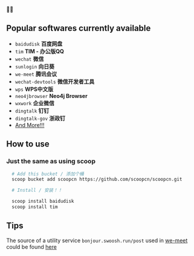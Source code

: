🎉🎉

## Popular softwares currently available

- `baidudisk` **百度网盘**
- `tim` **TIM - 办公版QQ**
- `wechat` **微信**
- `sunlogin` **向日葵**
- `we-meet` **腾讯会议**
- `wechat-devtools` **微信开发者工具**
- `wps` **WPS中文版**
- `neo4jbrowser` **Neo4j Browser**
- `wxwork` **企业微信**
- `dingtalk` **钉钉**
- `dingtalk-gov` **浙政钉**
- [And More!!!](https://github.com/scoopcn/scoopcn/tree/master/bucket)
## How to use
### Just the same as using scoop

```bash
  # Add this bucket / 添加个桶
  scoop bucket add scoopcn https://github.com/scoopcn/scoopcn.git

  # Install / 安装！！

  scoop install baidudisk
  scoop install tim
```

## Tips

The source of a utility service `bonjour.swoosh.run/post` used in [we-meet](https://github.com/scoopcn/scoopcn/blob/master/bucket/we-meet.json) could be found [here](https://github.com/scoopcn/poster)
